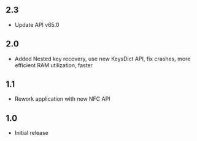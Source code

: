 ## 2.3
 - Update API v65.0
## 2.0
 - Added Nested key recovery, use new KeysDict API, fix crashes, more efficient RAM utilization, faster
## 1.1
 - Rework application with new NFC API
## 1.0
 - Initial release
